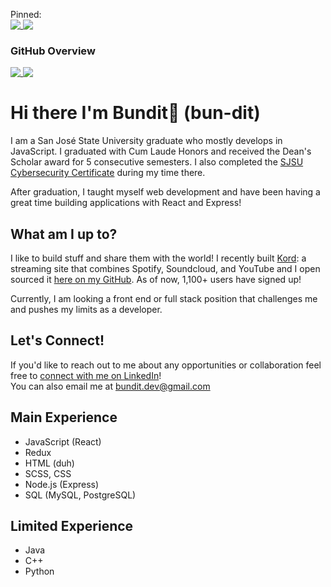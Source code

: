 Pinned: <br>
<a href="https://github.com/bundit/kord-app">
  <img align="top" src="https://github-readme-stats.vercel.app/api/pin/?username=bundit&repo=kord-app&bg_color=60,171e21,2f3638&title_color=ffc842&icon_color=ffd46b&text_color=cccccc&show_owner=true&hide_border=true" />
</a>
<a href="https://github.com/thangngoc89/react-howler">
  <img align="top" src="https://github-readme-stats.vercel.app/api/pin/?username=thangngoc89&repo=react-howler&bg_color=60,171e21,2f3638&title_color=ffc842&icon_color=ffd46b&text_color=cccccc&show_owner=true&hide_border=true" />
</a>

### GitHub Overview
<a href="https://github.com/anuraghazra/github-readme-stats">
  <img align="top" src="https://github-readme-stats.vercel.app/api?username=bundit&count_private=true&show_icons=true&bg_color=60,171e21,2f3638&title_color=ffc842&icon_color=ffd46b&text_color=cccccc&hide_border=true&count_private=true" />
</a>
<a href="https://github.com/anuraghazra/github-readme-stats">
  <img align="top" src="https://github-readme-stats.vercel.app/api/top-langs/?username=bundit&bg_color=60,171e21,2f3638&title_color=ffc842&icon_color=ffd46b&text_color=cccccc&hide_border=true&langs_count=10&layout=compact&count_private=true" />
</a>

# Hi there I'm Bundit👋 (bun-dit)

I am a San José State University graduate who mostly develops in JavaScript. I graduated with Cum Laude Honors and received the Dean's Scholar award for 5 consecutive semesters. I also completed the [SJSU Cybersecurity Certificate](https://catalog.sjsu.edu/preview_program.php?catoid=2&poid=631) during my time there.

After graduation, I taught myself web development and have been having a great time building applications with React and Express!

## What am I up to?

I like to build stuff and share them with the world! I recently built [Kord](https://www.kord.app): a streaming site that combines Spotify, Soundcloud, and YouTube and I open sourced it [here on my GitHub](https://www.github.com/bundit/kord-app). As of now, 1,100+ users have signed up!

Currently, I am looking a front end or full stack position that challenges me and pushes my limits as a developer.

## Let's Connect!

If you'd like to reach out to me about any opportunities or collaboration feel free to [connect with me on LinkedIn](https://www.linkedin.com/in/bundit1)! <br>
You can also email me at <bundit.dev@gmail.com>


## Main Experience
- JavaScript (React)
- Redux
- HTML (duh)
- SCSS, CSS
- Node.js (Express)
- SQL (MySQL, PostgreSQL)

## Limited Experience
- Java
- C++
- Python

